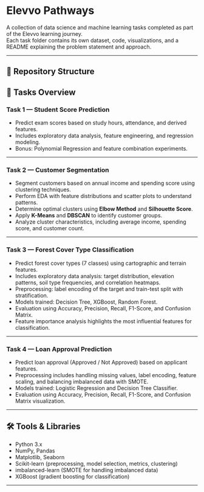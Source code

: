 # Elevvo Pathways

A collection of data science and machine learning tasks completed as part of the Elevvo learning journey.  
Each task folder contains its own dataset, code, visualizations, and a README explaining the problem statement and approach.

---

## 📂 Repository Structure

## 🚀 Tasks Overview

### **Task 1 — Student Score Prediction**
- Predict exam scores based on study hours, attendance, and derived features.
- Includes exploratory data analysis, feature engineering, and regression modeling.
- Bonus: Polynomial Regression and feature combination experiments.

---

### **Task 2 — Customer Segmentation**
- Segment customers based on annual income and spending score using clustering techniques.  
- Perform EDA with feature distributions and scatter plots to understand patterns.  
- Determine optimal clusters using **Elbow Method** and **Silhouette Score**.  
- Apply **K-Means** and **DBSCAN** to identify customer groups.  
- Analyze cluster characteristics, including average income, spending score, and customer count.  

---

### **Task 3 — Forest Cover Type Classification**
- Predict forest cover types (7 classes) using cartographic and terrain features.  
- Includes exploratory data analysis: target distribution, elevation patterns, soil type frequencies, and correlation heatmaps.  
- Preprocessing: label encoding of the target and train-test split with stratification.  
- Models trained: Decision Tree, XGBoost, Random Forest.  
- Evaluation using Accuracy, Precision, Recall, F1-Score, and Confusion Matrix.  
- Feature importance analysis highlights the most influential features for classification.  

---

### **Task 4 — Loan Approval Prediction**
- Predict loan approval (Approved / Not Approved) based on applicant features.  
- Preprocessing includes handling missing values, label encoding, feature scaling, and balancing imbalanced data with SMOTE.  
- Models trained: Logistic Regression and Decision Tree Classifier.  
- Evaluation using Accuracy, Precision, Recall, F1-Score, and Confusion Matrix visualization.  

---

## 🛠 Tools & Libraries
- Python 3.x  
- NumPy, Pandas  
- Matplotlib, Seaborn  
- Scikit-learn (preprocessing, model selection, metrics, clustering)  
- imbalanced-learn (SMOTE for handling imbalanced data)  
- XGBoost (gradient boosting for classification)  


---
